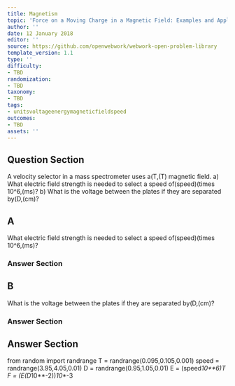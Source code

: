 ```yaml
---
title: Magnetism
topic: 'Force on a Moving Charge in a Magnetic Field: Examples and Applications'
author: ''
date: 12 January 2018
editor: ''
source: https://github.com/openwebwork/webwork-open-problem-library
template_version: 1.1
type: ''
difficulty:
- TBD
randomization:
- TBD
taxonomy:
- TBD
tags:
- unitsvoltageenergymagneticfieldspeed
outcomes:
- TBD
assets: ''
---
```


## Question Section 

A velocity selector in a mass spectrometer uses a(T,(T) magnetic field.
a) What electric field strength is needed to select a speed of(speed)(times 10^6,(ms)?
b) What is the voltage between the plates if they are separated by(D,(cm)?

## A
What electric field strength is needed to select a speed of(speed)(times 10^6,(ms)?
### Answer Section
## B
What is the voltage between the plates if they are separated by(D,(cm)?
### Answer Section


## Answer Section

from random import randrange
T = randrange(0.095,0.105,0.001)
speed = randrange(3.95,4.05,0.01)
D = randrange(0.95,1.05,0.01)
E = (speed*10**6)*T
F = (E*(D*10**-2))*10**-3